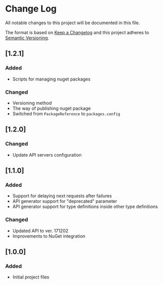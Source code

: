 # Change Log
All notable changes to this project will be documented in this file.

The format is based on [Keep a Changelog](http://keepachangelog.com/)
and this project adheres to [Semantic Versioning](http://semver.org/).

## [1.2.1]
### Added
- Scripts for managing nuget packages

### Changed
- Versioning method
- The way of publishing nuget package
- Switched from `PackageReference` to `packages.config`

## [1.2.0]
### Changed
- Update API servers configuration

## [1.1.0]
### Added
- Support for delaying next requests after failures
- API generator support for "deprecated" parameter
- API generator support for type definitions inside other type definitions

### Changed
- Updated API to ver. 171202
- Improvements to NuGet integration

## [1.0.0]
### Added
- Initial project files